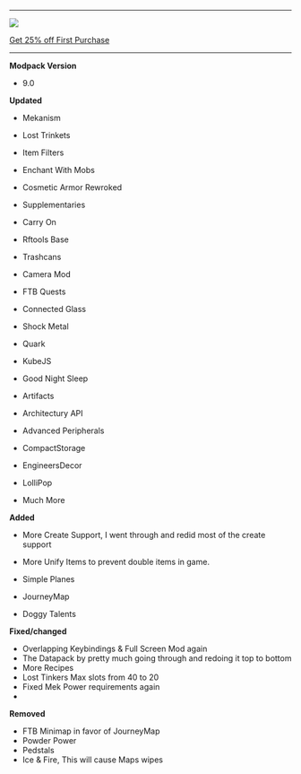 ---------------------------------------------------------------------------------------------

![](https://www.bisecthosting.com/partners/custom-banners/22012cac-397d-406e-9f7e-c8fa8762c588.png "")

[Get 25% off First Purchase](https://bisecthosting.com/BedrockLegends "")


---------------------------------------------------------------------------------------------

**Modpack Version**

- 9.0


**Updated**

- Mekanism

- Lost Trinkets

- Item Filters

- Enchant With Mobs

- Cosmetic Armor Rewroked

- Supplementaries

- Carry On

- Rftools Base

- Trashcans

- Camera Mod

- FTB Quests

- Connected Glass

- Shock Metal

- Quark

- KubeJS

- Good Night Sleep

- Artifacts

- Architectury API

- Advanced Peripherals

- CompactStorage

- EngineersDecor

- LolliPop

- Much More


**Added**

- More Create Support, I went through and redid most of the create support

- More Unify Items to prevent double items in game.

- Simple Planes

- JourneyMap

- Doggy Talents

**Fixed/changed**
- Overlapping Keybindings & Full Screen Mod again
- The Datapack by pretty much going through and redoing it top to bottom
- More Recipes
- Lost Tinkers Max slots from 40 to 20
- Fixed Mek Power requirements again
- 

**Removed**

- FTB Minimap in favor of JourneyMap
- Powder Power
- Pedstals
- Ice & Fire, This will cause Maps wipes
